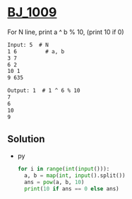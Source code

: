 # [BJ_1009](https://acmicpc.net/problem/1009)

For N line, print a ^ b % 10, (print 10 if 0)

```txt
Input: 5  # N
1 6         # a, b
3 7
6 2
10 1
9 635

Output: 1  # 1 ^ 6 % 10
7
6
10
9
```

## Solution

* py

  ```py
  for i in range(int(input())):
    a, b = map(int, input().split())
    ans = pow(a, b, 10)
    print(10 if ans == 0 else ans)
  ```
